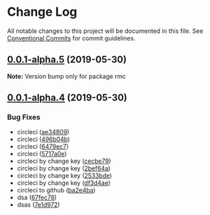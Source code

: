 # Change Log

All notable changes to this project will be documented in this file.
See [Conventional Commits](https://conventionalcommits.org) for commit guidelines.

## [0.0.1-alpha.5](https://github.com/doxiaodong/rmc/compare/v0.0.1-alpha.4...v0.0.1-alpha.5) (2019-05-30)

**Note:** Version bump only for package rmc





## [0.0.1-alpha.4](https://github.com/doxiaodong/rmc/compare/v0.0.1-alpha.3...v0.0.1-alpha.4) (2019-05-30)


### Bug Fixes

* circleci ([ae34809](https://github.com/doxiaodong/rmc/commit/ae34809))
* circleci ([496b04b](https://github.com/doxiaodong/rmc/commit/496b04b))
* circleci ([6479ec7](https://github.com/doxiaodong/rmc/commit/6479ec7))
* circleci ([5717a0e](https://github.com/doxiaodong/rmc/commit/5717a0e))
* circleci by change key ([cecbe79](https://github.com/doxiaodong/rmc/commit/cecbe79))
* circleci by change key ([2bef64a](https://github.com/doxiaodong/rmc/commit/2bef64a))
* circleci by change key ([2533bde](https://github.com/doxiaodong/rmc/commit/2533bde))
* circleci by change key ([df3d4ae](https://github.com/doxiaodong/rmc/commit/df3d4ae))
* circleci to github ([ba2e4ba](https://github.com/doxiaodong/rmc/commit/ba2e4ba))
* dsa ([67fec78](https://github.com/doxiaodong/rmc/commit/67fec78))
* dsas ([7e1d972](https://github.com/doxiaodong/rmc/commit/7e1d972))
